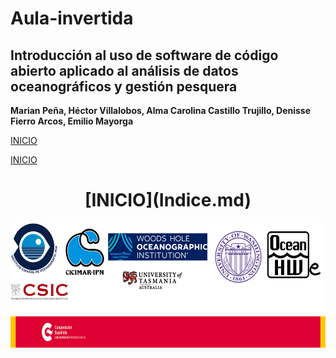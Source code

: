 # Aula-invertida
## Introducción al uso de software de código abierto aplicado al análisis de datos oceanográficos y gestión pesquera

**Marian Peña, Héctor Villalobos, Alma Carolina Castillo Trujillo, Denisse Fierro Arcos, Emilio Mayorga**



[INICIO](Indice.md)

<a style="text-align: center;font-size: 500" href="Indice.md">INICIO</a>
<h1 align="center">[INICIO](Indice.md)</h1>




<img     style="float: left;" src="instituciones.png" width="500" height="150"> 

<img     style="float: right;" src="AECID.png" width="600" height="50">
